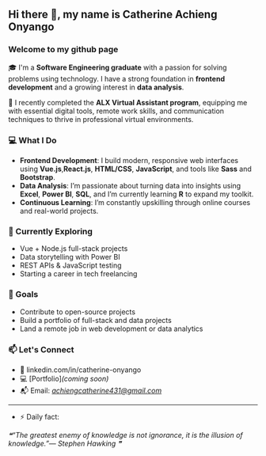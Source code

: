 ## Hi there 👋, my name is Catherine Achieng Onyango


### Welcome to my github page

🎓 I'm a **Software Engineering graduate** with a passion for solving problems using technology. I have a strong foundation in **frontend development** and a growing interest in **data analysis**.

🚀 I recently completed the **ALX Virtual Assistant program**, equipping me with essential digital tools, remote work skills, and communication techniques to thrive in professional virtual environments.

### 💻 What I Do
- **Frontend Development**: I build modern, responsive web interfaces using **Vue.js**,**React.js**, **HTML/CSS**, **JavaScript**, and tools like **Sass** and **Bootstrap**.
- **Data Analysis**: I’m passionate about turning data into insights using **Excel**, **Power BI**, **SQL**, and I’m currently learning **R** to expand my toolkit.
- **Continuous Learning**: I’m constantly upskilling through online courses and real-world projects.

### 🌱 Currently Exploring
- Vue + Node.js full-stack projects  
- Data storytelling with Power BI  
- REST APIs & JavaScript testing  
- Starting a career in tech freelancing

### 📌 Goals
- Contribute to open-source projects
- Build a portfolio of full-stack and data projects
- Land a remote job in web development or data analytics

### 📫 Let's Connect
- 💼 linkedin.com/in/catherine-onyango
- 💻 [Portfolio]*(coming soon)*  
- 📬 Email: *achiengcatherine431@gmail.com*

---

- ⚡ Daily fact: 
<!--STARTS_HERE_QUOTE_README-->
<i>❝“The greatest enemy of knowledge is not ignorance, it is the illusion of knowledge.”— Stephen Hawking   ❞</i>
<!--ENDS_HERE_QUOTE_README-->

